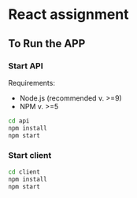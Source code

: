 # React assignment

## To Run the APP

### Start API

Requirements:

- Node.js (recommended v. >=9)
- NPM v. >=5

```bash
cd api
npm install
npm start
```

### Start client

```bash
cd client
npm install
npm start
```
